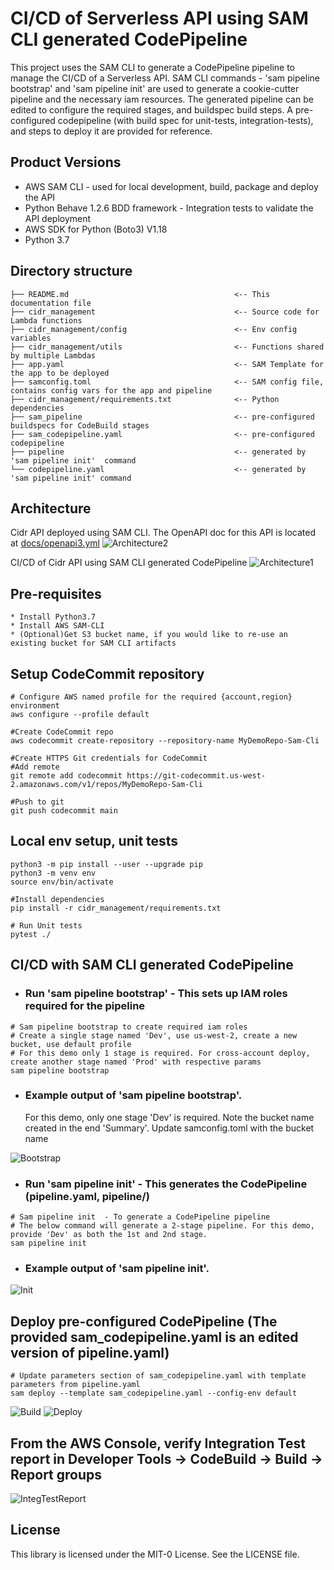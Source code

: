 
# CI/CD of Serverless API using SAM CLI generated CodePipeline

This project uses the SAM CLI to generate a CodePipeline pipeline to manage the CI/CD of a Serverless API.
SAM CLI commands - 'sam pipeline bootstrap' and 'sam pipeline init' are used to generate a cookie-cutter pipeline and the necessary iam resources.
The generated pipeline can be edited to configure the required stages, and buildspec build steps.
A pre-configured codepipeline (with build spec for unit-tests, integration-tests), and steps to deploy it are provided for reference. 


## Product Versions
* AWS SAM CLI - used for local development, build, package and deploy the API
* Python Behave 1.2.6 BDD framework - Integration tests to validate the API deployment
* AWS SDK for Python (Boto3) V1.18
* Python 3.7

## Directory structure
```
├── README.md                                     <-- This documentation file
├── cidr_management                               <-- Source code for Lambda functions
├── cidr_management/config                        <-- Env config variables
├── cidr_management/utils                         <-- Functions shared by multiple Lambdas
├── app.yaml                                      <-- SAM Template for the app to be deployed
├── samconfig.toml                                <-- SAM config file, contains config vars for the app and pipeline
├── cidr_management/requirements.txt              <-- Python dependencies
├── sam_pipeline                                  <-- pre-configured buildspecs for CodeBuild stages
├── sam_codepipeline.yaml                         <-- pre-configured codepipeline
├── pipeline                                      <-- generated by 'sam pipeline init'  command
└── codepipeline.yaml                             <-- generated by 'sam pipeline init' command
```

## Architecture

Cidr API deployed using SAM CLI. 
The OpenAPI doc for this API is located at [docs/openapi3.yml](docs/openapi3.yml)
![Architecture2](docs/cidr_arch1.png)


CI/CD of Cidr API using SAM CLI generated CodePipeline
![Architecture1](docs/cidr_arch3.png)

## Pre-requisites
    * Install Python3.7
    * Install AWS SAM-CLI
    * (Optional)Get S3 bucket name, if you would like to re-use an existing bucket for SAM CLI artifacts


## Setup CodeCommit repository
```shell
# Configure AWS named profile for the required {account,region} environment
aws configure --profile default

#Create CodeCommit repo
aws codecommit create-repository --repository-name MyDemoRepo-Sam-Cli

#Create HTTPS Git credentials for CodeCommit
#Add remote 
git remote add codecommit https://git-codecommit.us-west-2.amazonaws.com/v1/repos/MyDemoRepo-Sam-Cli

#Push to git
git push codecommit main
```

## Local env setup, unit tests
```shell
python3 -m pip install --user --upgrade pip
python3 -m venv env
source env/bin/activate

#Install dependencies
pip install -r cidr_management/requirements.txt

# Run Unit tests
pytest ./

```

## CI/CD with SAM CLI generated CodePipeline
* ### Run 'sam pipeline bootstrap' - This sets up IAM roles required for the pipeline 

```
# Sam pipeline bootstrap to create required iam roles
# Create a single stage named 'Dev', use us-west-2, create a new bucket, use default profile
# For this demo only 1 stage is required. For cross-account deploy, create another stage named 'Prod' with respective params
sam pipeline bootstrap
```
* ### Example output of 'sam pipeline bootstrap'. 
  For this demo, only one stage 'Dev' is required.
  Note the bucket name created in the end 'Summary'. Update samconfig.toml with the bucket name

![Bootstrap](docs/sam_pipeline_bootstrap.png)

* ### Run 'sam pipeline init' - This generates the CodePipeline (pipeline.yaml, pipeline/)
```shell 
# Sam pipeline init  - To generate a CodePipeline pipeline
# The below command will generate a 2-stage pipeline. For this demo, provide 'Dev' as both the 1st and 2nd stage.
sam pipeline init
```
* ### Example output of 'sam pipeline init'. 

![Init](docs/sam_pipeline_init.png)

## Deploy pre-configured CodePipeline (The provided sam_codepipeline.yaml is an edited version of pipeline.yaml)
```shell 
# Update parameters section of sam_codepipeline.yaml with template parameters from pipeline.yaml
sam deploy --template sam_codepipeline.yaml --config-env default

```
![Build](docs/sam_build.png)
![Deploy](docs/sam_deploy.png)

## From the AWS Console, verify Integration Test report in Developer Tools -> CodeBuild -> Build -> Report groups

![IntegTestReport](docs/codebuild_report.png)


## License

This library is licensed under the MIT-0 License. See the LICENSE file.
